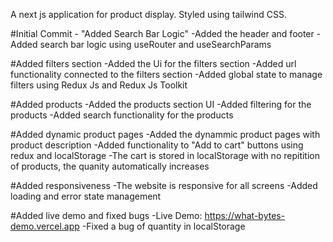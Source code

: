 A next js application for product display. Styled using tailwind CSS.

#Initial Commit - "Added Search Bar Logic"
-Added the header and footer
-Added search bar logic using useRouter and useSearchParams

#Added filters section
-Added the Ui for the filters section
-Added url functionality connected to the filters section
-Added global state to manage filters using Redux Js and Redux Js Toolkit

#Added products
-Added the products section UI
-Added filtering for the products
-Added search functionality for the products

#Added dynamic product pages
-Added the dynammic product pages with product description
-Added functionality to "Add to cart" buttons using redux and localStorage
-The cart is stored in localStorage with no repitition of products, the quanity automatically increases

#Added responsiveness
-The website is responsive for all screens
-Added loading and error state management

#Added live demo and fixed bugs
-Live Demo: https://what-bytes-demo.vercel.app
-Fixed a bug of quantity in localStorage
